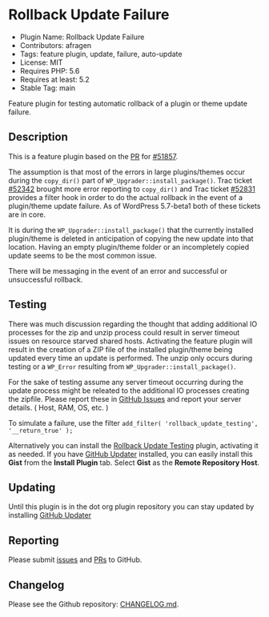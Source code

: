# Rollback Update Failure

* Plugin Name: Rollback Update Failure
* Contributors: afragen
* Tags: feature plugin, update, failure, auto-update
* License: MIT
* Requires PHP: 5.6
* Requires at least: 5.2
* Stable Tag: main

Feature plugin for testing automatic rollback of a plugin or theme update failure.

## Description

This is a feature plugin based on the [PR](https://github.com/WordPress/wordpress-develop/pull/860) for [#51857](https://core.trac.wordpress.org/ticket/51857).

The assumption is that most of the errors in large plugins/themes occur during the `copy_dir()` part of `WP_Upgrader::install_package()`. Trac ticket [#52342](https://core.trac.wordpress.org/ticket/52342) brought more error reporting to `copy_dir()` and Trac ticket [#52831](https://core.trac.wordpress.org/ticket/52381) provides a filter hook in order to do the actual rollback in the event of a plugin/theme update failure. As of WordPress 5.7-beta1 both of these tickets are in core.

It is during the `WP_Upgrader::install_package()` that the currently installed plugin/theme is deleted in anticipation of copying the new update into that location. Having an empty plugin/theme folder or an incompletely copied update seems to be the most common issue.

There will be messaging in the event of an error and successful or unsuccessful rollback.

## Testing

There was much discussion regarding the thought that adding additional IO processes for the zip and unzip process could result in server timeout issues on resource starved shared hosts. Activating the feature plugin will result in the creation of a ZIP file of the installed plugin/theme being updated every time an update is performed. The unzip only occurs during testing or a `WP_Error` resulting from `WP_Upgrader::install_package()`.

For the sake of testing assume any server timeout occurring during the update process might be releated to the additional IO processes creating the zipfile. Please report these in [GitHub Issues](https://github.com/afragen/rollback-update-failure/issues) and report your server details. ( Host, RAM, OS, etc. )

To simulate a failure, use the filter `add_filter( 'rollback_update_testing', '__return_true' );`

Alternatively you can install the [Rollback Update Testing](https://gist.github.com/afragen/80b68a6c8826ab37025b05d4519bb4bf) plugin, activating it as needed. If you have [GitHub Updater](https://github.com/afragen/github-updater) installed, you can easily install this **Gist** from the **Install Plugin** tab. Select **Gist** as the **Remote Repository Host**.

## Updating

Until this plugin is in the dot org plugin repository you can stay updated by installing  [GitHub Updater](https://github.com/afragen/github-updater)

## Reporting

Please submit [issues](https://github.com/afragen/rollback-update-failure/issues) and [PRs](https://github.com/afragen/rollback-update-failure/pulls) to GitHub.

## Changelog

Please see the Github repository: [CHANGELOG.md](https://github.com/afragen/rollback-update-failure/blob/main/CHANGELOG.md).
